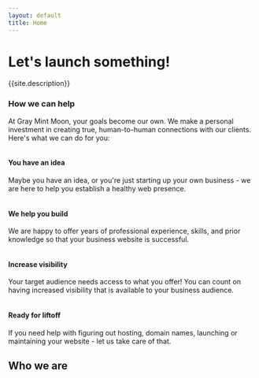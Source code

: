 ```yaml
---
layout: default
title: Home
---
```

<div class="home_bg">
	<div class="row_lg">
		<div class="container_lg text_center">
			<h1 class="text_jungle">Let's launch something!</h1>
			<p>{{site.description}}</p>
		</div>
	</div>
</div>
<div class="row_trim_bottom bg_lightgray">
	<div class="container_lg text_center">
		<h3>How we can help</h3>
		<p>At Gray Mint Moon, your goals become our own. We make a personal investment in creating true, human-to-human  connections with our clients. Here's what we can do for you:  </p>
	</div>
</div>

<div class="row_sm bg_lightgray">
	<div class="container_xxl text_center">
		<div class="column_fourths">
			<div class="column_quarter">
				<img class="img_full" src="{{site.url}}/assets/idea.png" alt="">
				<h4 class="text_center text_regular">You have an idea</h4>
				<p class="text_light">Maybe you have an idea, or you're just starting up your own business - we are here to help you establish a healthy web presence.</p>
			</div>
			<div class="column_quarter">
				<img class="img_full" src="{{site.url}}/assets/code.png" alt="">
				<h4 class="text_center text_regular">We help you build</h4>
				<p class="text_light">We are happy to offer years of professional experience, skills, and prior knowledge so that your business website is successful.</p>
			</div>
			<div class="column_quarter">
				<img class="img_full" src="{{site.url}}/assets/devices.png" alt="">
				<h4 class="text_center text_regular">Increase visibility</h4>
				<p class="text_light">Your target audience needs access to what you offer! You can count on having increased visibility that is available to your business audience.</p>
			</div>
			<div class="column_quarter">
				<img class="img_full" src="{{site.url}}/assets/launch.png" alt="">
				<h4 class="text_center text_regular">Ready for liftoff</h4>
				<p class="text_light">If you need help with figuring out hosting, domain names, launching or maintaining your website - let us take care of that.</p>
			</div>
		</div>
	</div>
</div>
<div class="row_md">
	<div class="container_md text_center">
		<h2>Who we are</h2>
		<p></p>
	</div>
</div>